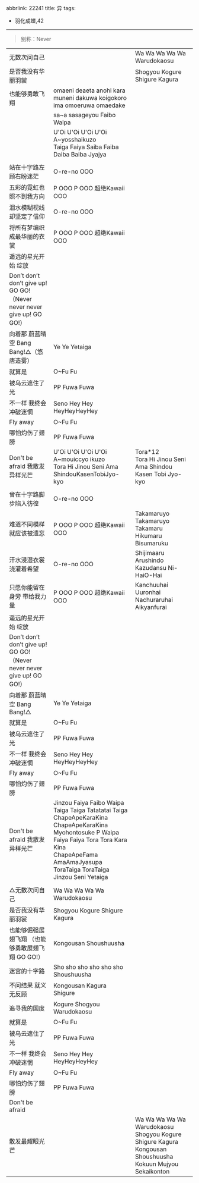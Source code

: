 abbrlink: 22241
title: 异
tags:
  - 羽化成蝶,42
---
> 别称：Never

|      |      |      |
|--|--|--|
|无数次问自己|      |Wa Wa Wa Wa Wa Warudokaosu|
|是否我没有华丽羽裳|      |Shogyou Kogure Shigure Kagura|
|也能够勇敢飞翔|omaeni deaeta anohi kara<br>muneni dakuwa koigokoro<br>ima omoeruwa omaedake<br>|      |
|      |sa~a sasageyou Faibo Waipa|      |
|      |U'Oi U'Oi U'Oi U'Oi<br>A~yosshaikuzo<br>Taiga Faiya Saiba Faiba Daiba Baiba Jyajya|      |
|      |      |      |
|站在十字路左顾右盼迷茫|O-re-no OOO|      |
|五彩的霓虹也照不到我方向|P OOO P OOO 超绝Kawaii OOO|      |
|泪水模糊视线却坚定了信仰|O-re-no OOO|      |
|将所有梦编织成最华丽的衣裳|P OOO P OOO 超绝Kawaii OOO|      |
|遥远的星光开始 绽放|      |      |
|Don’t don’t don’t give up! GO GO!<br>（Never never never give up! GO GO!）|      |      |
|向着那 蔚蓝晴空 Bang Bang!△（悠唐造雾）|Ye Ye Yetaiga|      |
|就算是|O~Fu Fu|      |
|被乌云遮住了光|PP Fuwa Fuwa|      |
|不一样 我终会冲破迷惘|Seno Hey Hey HeyHeyHeyHey|      |
|Fly away|O~Fu Fu|      |
|哪怕灼伤了翅膀|PP Fuwa Fuwa|      |
|Don't be afraid 我散发异样光芒|U'Oi U'Oi U'Oi U'Oi<br>A~mouiccyo ikuzo<br>Tora Hi Jinou Seni Ama ShindouKasenTobiJyo-kyo|Tora*12<br>Tora Hi Jinou Seni Ama Shindou Kasen Tobi Jyo-kyo|
|      |      |      |
|曾在十字路脚步陷入彷徨|O-re-no OOO|      |
|难道不同模样就应该被遗忘|P OOO P OOO 超绝Kawaii OOO|Takamaruyo Takamaruyo Takamaru Hikumaru Bisumaruku|
|汗水浸湿衣裳浇灌着希望|O-re-no OOO|Shijimaaru Arushindo Kazudansu Ni-HaiO-Hai|
|只愿你能留在身旁 带给我力量|P OOO P OOO 超绝Kawaii OOO|Kanchuuhai Uuronhai Nachuraruhai Aikyanfurai|
|遥远的星光开始 绽放|      |      |
|Don’t don’t don’t give up! GO GO!<br>（Never never never give up! GO GO!）|      |      |
|向着那 蔚蓝晴空 Bang Bang!△|Ye Ye Yetaiga|      |
|就算是|O~Fu Fu|      |
|被乌云遮住了光|PP Fuwa Fuwa|      |
|不一样 我终会冲破迷惘|Seno Hey Hey HeyHeyHeyHey|      |
|Fly away|O~Fu Fu|      |
|哪怕灼伤了翅膀|PP Fuwa Fuwa|      |
|Don't be afraid 我散发异样光芒|Jinzou Faiya Faibo Waipa<br>Taiga Taiga Tatatatai Taiga<br>ChapeApeKaraKina ChapeApeKaraKina<br>Myohontosuke P Waipa<br>Faiya Faiya Tora Tora Kara Kina<br>ChapeApeFama AmaAmaJyasupa<br>ToraTaiga ToraTaiga<br>Jinzou Seni Yetaiga|      |
|      |      |      |
|△无数次问自己|Wa Wa Wa Wa Wa Warudokaosu|      |
|是否我没有华丽羽裳|Shogyou Kogure Shigure Kagura|      |
|也能够倔强展翅飞翔 （也能够勇敢展翅飞翔 GO GO!）|Kongousan Shoushuusha|      |
|迷宫的十字路|Sho sho sho sho sho sho Shoushuusha|      |
|不问结果 就义无反顾|Kongousan Kagura Shigure|      |
|追寻我的国度|Kogure Shogyou Warudokaosu|      |
|就算是|O~Fu Fu|      |
|被乌云遮住了光|PP Fuwa Fuwa|      |
|不一样 我终会冲破迷惘|Seno Hey Hey HeyHeyHeyHey|      |
|Fly away|O~Fu Fu|      |
|哪怕灼伤了翅膀|PP Fuwa Fuwa|      |
|Don't be afraid|      |      |
|散发最耀眼光芒|      |Wa Wa Wa Wa Wa Warudokaosu<br>Shogyou Kogure Shigure Kagura<br>Kongousan Shoushuusha<br>Kokuun Mujyou Sekaikonton|
